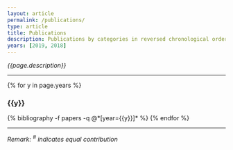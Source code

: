 ```yaml
---
layout: article
permalink: /publications/
type: article
title: Publications
description: Publications by categories in reversed chronological order. Generated by jekyll-scholar.
years: [2019, 2018]
---
```


_{{page.description}}_

---

{% for y in page.years %}
  <h3 class="article-list__group-header">{{y}}</h3>
  {% bibliography -f papers -q @*[year={{y}}]* %}
{% endfor %}

---

_Remark: <sup>#</sup> indicates equal contribution_
